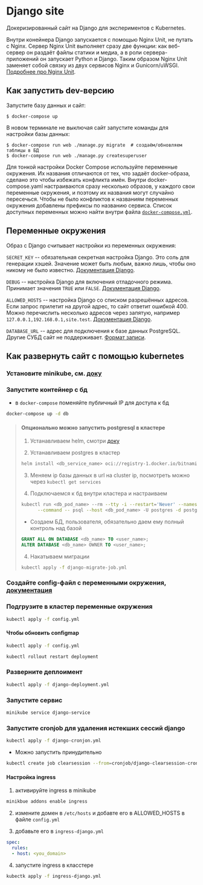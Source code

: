 # Django site

Докеризированный сайт на Django для экспериментов с Kubernetes.

Внутри конейнера Django запускается с помощью Nginx Unit, не путать с Nginx. Сервер Nginx Unit выполняет сразу две функции: как веб-сервер он раздаёт файлы статики и медиа, а в роли сервера-приложений он запускает Python и Django. Таким образом Nginx Unit заменяет собой связку из двух сервисов Nginx и Gunicorn/uWSGI. [Подробнее про Nginx Unit](https://unit.nginx.org/).

## Как запустить dev-версию

Запустите базу данных и сайт:

```shell-session
$ docker-compose up
```

В новом терминале не выключая сайт запустите команды для настройки базы данных:

```shell-session
$ docker-compose run web ./manage.py migrate  # создаём/обновляем таблицы в БД
$ docker-compose run web ./manage.py createsuperuser
```

Для тонкой настройки Docker Compose используйте переменные окружения. Их названия отличаются от тех, что задаёт docker-образа, сделано это чтобы избежать конфликта имён. Внутри docker-compose.yaml настраиваются сразу несколько образов, у каждого свои переменные окружения, и поэтому их названия могут случайно пересечься. Чтобы не было конфликтов к названиям переменных окружения добавлены префиксы по названию сервиса. Список доступных переменных можно найти внутри файла [`docker-compose.yml`](./docker-compose.yml).

## Переменные окружения

Образ с Django считывает настройки из переменных окружения:

`SECRET_KEY` -- обязательная секретная настройка Django. Это соль для генерации хэшей. Значение может быть любым, важно лишь, чтобы оно никому не было известно. [Документация Django](https://docs.djangoproject.com/en/3.2/ref/settings/#secret-key).

`DEBUG` -- настройка Django для включения отладочного режима. Принимает значения `TRUE` или `FALSE`. [Документация Django](https://docs.djangoproject.com/en/3.2/ref/settings/#std:setting-DEBUG).

`ALLOWED_HOSTS` -- настройка Django со списком разрешённых адресов. Если запрос прилетит на другой адрес, то сайт ответит ошибкой 400. Можно перечислить несколько адресов через запятую, например `127.0.0.1,192.168.0.1,site.test`. [Документация Django](https://docs.djangoproject.com/en/3.2/ref/settings/#allowed-hosts).

`DATABASE_URL` -- адрес для подключения к базе данных PostgreSQL. Другие СУБД сайт не поддерживает. [Формат записи](https://github.com/jacobian/dj-database-url#url-schema).

## Как развернуть сайт с помощью kubernetes

### Установите minikube, см. [доку](https://minikube.sigs.k8s.io/docs/start/)

### Запустите контейнер с бд
- в `docker-compose` поменяйте публичный IP для доступа к бд

```sh 
docker-compose up -d db 
```

> #### Опционально можно запустить postgresql в кластере
> 
> 1. Устанавливаем helm, смотри [доку](https://helm.sh/docs/intro/install/)
> 
> 2. Устанавливаем postgres в кластер 
> 
> ```sh 
> helm install <db_service_name> oci://registry-1.docker.io/bitnamicharts/postgresql
> ```
> 3. Меняем ip базы данных в url на cluster ip, посмотреть можно через `kubectl get services`
> 
> 3. Подключаемся к бд внутри кластера и настраиваем
> 
> ```sh 
> kubectl run <db_pod_name> --rm --tty -i --restart='Never' --namespace default --image docker.io/bitnami/postgresql:16.1.0-debian-11-r4 --env="PGPASSWORD=$POSTGRES_PASSWORD" \
>       --command -- psql --host <db_pod_name> -U postgres -d postgres -p 5432
> ```
> 
> - Создаем БД, пользователя, обязательно даем ему полный контроль над базой
> 
> ```sql 
> GRANT ALL ON DATABASE <db_name> TO <user_name>;
> ALTER DATABASE <db_name> OWNER TO <user_name>;
> ```
> 
> 4. Накатываем миграции
> 
> ```sh 
> kubectl apply -f django-migrate-job.yml
> ```

### Создайте config-файл с переменными окружения, [документация](https://kubernetes.io/docs/tasks/configure-pod-container/configure-pod-configmap/)

### Подгрузите в кластер переменные окружения

```sh 
kubectl apply -f config.yml
```

#### Чтобы обновить configmap 

```sh 
kubectl apply -f config.yml
```

```sh 
kubectl rollout restart deployment
```

### Разверните деплоимент

```sh 
kubectl apply -f django-deployment.yml
```

### Запустите сервис

```sh 
minikube service django-service
```

### Запустите cronjob для удаления истекших сессий django 

```sh 
kubectl apply -f django-cronjon.yml
```

- Можно запустить принудительно


```sh 
kubectl create job clearsession --from=cronjob/django-clearsession-cronjob 
```

#### Настройка ingress

1. активируйте ingress в minikube

```sh 
minikbue addons enable ingress
```

2. измените домен в `/etc/hosts` и добавте его в ALLOWED_HOSTS в файле `config.yml`

3. добавьте его в `ingress-django.yml`

```yaml 
spec:
  rules:
  - host: <you_domain>
```

4. запустите ingress в класстере

```sh 
kubectk apply -f ingress-django.yml
```


 
